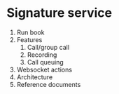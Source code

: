 # Signature service
1. Run book
2. Features
   1. Call/group call
   2. Recording
   3. Call queuing
3. Websocket actions
4. Architecture
5. Reference documents
